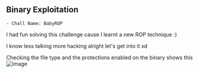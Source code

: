 <h2> Binary Exploitation </h2>

    - Chall Name: BabyROP

I had fun solving this challenge cause I learnt a new ROP technique :)

I know less talking more hacking alright let's get into it xd

Checking the file type and the protections enabled on the binary shows this
![image](https://github.com/h4ckyou/h4ckyou.github.io/assets/127159644/343dca32-8c25-46ca-9112-b61656179a1a)

